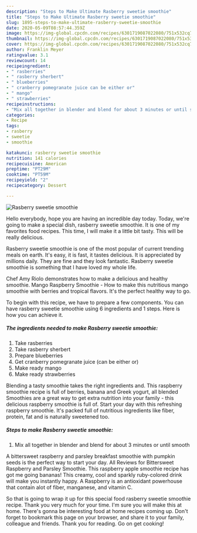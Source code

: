 ```yaml
---
description: "Steps to Make Ultimate Rasberry sweetie smoothie"
title: "Steps to Make Ultimate Rasberry sweetie smoothie"
slug: 1895-steps-to-make-ultimate-rasberry-sweetie-smoothie
date: 2020-05-09T08:57:44.359Z
image: https://img-global.cpcdn.com/recipes/6301719087022080/751x532cq70/rasberry-sweetie-smoothie-recipe-main-photo.jpg
thumbnail: https://img-global.cpcdn.com/recipes/6301719087022080/751x532cq70/rasberry-sweetie-smoothie-recipe-main-photo.jpg
cover: https://img-global.cpcdn.com/recipes/6301719087022080/751x532cq70/rasberry-sweetie-smoothie-recipe-main-photo.jpg
author: Franklin Meyer
ratingvalue: 3.1
reviewcount: 14
recipeingredient:
- " rasberries"
- " rasberry sherbert"
- " blueberries"
- " cranberry pomegranate juice can be either or"
- " mango"
- " strawberries"
recipeinstructions:
- "Mix all together in blender and blend for about 3 minutes or until smooth"
categories:
- Recipe
tags:
- rasberry
- sweetie
- smoothie

katakunci: rasberry sweetie smoothie 
nutrition: 141 calories
recipecuisine: American
preptime: "PT29M"
cooktime: "PT59M"
recipeyield: "2"
recipecategory: Dessert

---
```



![Rasberry sweetie smoothie](https://img-global.cpcdn.com/recipes/6301719087022080/751x532cq70/rasberry-sweetie-smoothie-recipe-main-photo.jpg)

Hello everybody, hope you are having an incredible day today. Today, we're going to make a special dish, rasberry sweetie smoothie. It is one of my favorites food recipes. This time, I will make it a little bit tasty. This will be really delicious.

Rasberry sweetie smoothie is one of the most popular of current trending meals on earth. It's easy, it is fast, it tastes delicious. It is appreciated by millions daily. They are fine and they look fantastic. Rasberry sweetie smoothie is something that I have loved my whole life.

Chef Amy Riolo demonstrates how to make a delicious and healthy smoothie. Mango Raspberry Smoothie - How to make this nutritious mango smoothie with berries and tropical flavors. It&#39;s the perfect healthy way to go.


To begin with this recipe, we have to prepare a few components. You can have rasberry sweetie smoothie using 6 ingredients and 1 steps. Here is how you can achieve it.

<!--inarticleads1-->

##### The ingredients needed to make Rasberry sweetie smoothie:

1. Take  rasberries
1. Take  rasberry sherbert
1. Prepare  blueberries
1. Get  cranberry pomegranate juice (can be either or)
1. Make ready  mango
1. Make ready  strawberries


Blending a tasty smoothie takes the right ingredients and. This raspberry smoothie recipe is full of berries, banana and Greek yogurt, all blended Smoothies are a great way to get extra nutrition into your family - this delicious raspberry smoothie is full of. Start your day with this refreshing raspberry smoothie. It&#39;s packed full of nutritious ingredients like fiber, protein, fat and is naturally sweetened too. 

<!--inarticleads2-->

##### Steps to make Rasberry sweetie smoothie:

1. Mix all together in blender and blend for about 3 minutes or until smooth


A bittersweet raspberry and parsley breakfast smoothie with pumpkin seeds is the perfect way to start your day. All Reviews for Bittersweet Raspberry and Parsley Smoothie. This raspberry apple smoothie recipe has got me going bananas! This creamy, cool and sparkly ruby-colored drink will make you instantly happy. A Raspberry is an antioxidant powerhouse that contain alot of fiber, manganese, and vitamin C. 

So that is going to wrap it up for this special food rasberry sweetie smoothie recipe. Thank you very much for your time. I'm sure you will make this at home. There's gonna be interesting food at home recipes coming up. Don't forget to bookmark this page on your browser, and share it to your family, colleague and friends. Thank you for reading. Go on get cooking!
